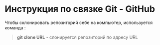 # Инструкция по связке Git - GitHub

Чтобы склонировать репозиторий себе на компьютер, используется команда :
>**git clone URL** - слонируется репозиторий по адресу URL